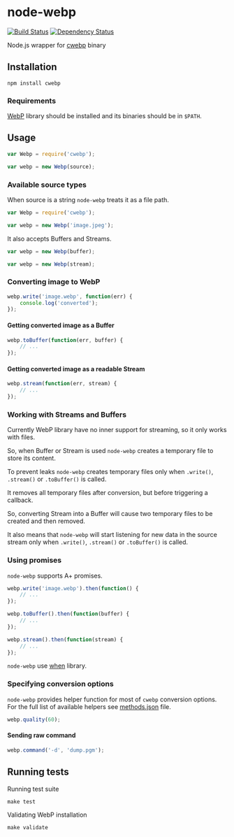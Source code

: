 node-webp
=========
[![Build Status](https://travis-ci.org/Intervox/node-webp.png?branch=master)](https://travis-ci.org/Intervox/node-webp)
[![Dependency Status](https://david-dm.org/Intervox/node-webp.png)](https://david-dm.org/Intervox/node-webp)

Node.js wrapper for [cwebp](https://developers.google.com/speed/webp/docs/cwebp) binary

## Installation

    npm install cwebp

### Requirements

[WebP](https://developers.google.com/speed/webp/) library should be installed and its binaries should be in `$PATH`.

## Usage

```js
var Webp = require('cwebp');

var webp = new Webp(source);
```

### Available source types

When source is a string `node-webp` treats it as a file path.

```js
var Webp = require('cwebp');

var webp = new Webp('image.jpeg');
```

It also accepts Buffers and Streams.

```js
var webp = new Webp(buffer);
```

```js
var webp = new Webp(stream);
```

### Converting image to WebP

```js
webp.write('image.webp', function(err) {
    console.log('converted');
});
```

#### Getting converted image as a Buffer

```js
webp.toBuffer(function(err, buffer) {
    // ...
});
```

#### Getting converted image as a readable Stream

```js
webp.stream(function(err, stream) {
    // ...
});
```

### Working with Streams and Buffers

Currently WebP library have no inner support for streaming, so it only works with files.

So, when Buffer or Stream is used `node-webp` creates a temporary file to store its content.

To prevent leaks `node-webp` creates temporary files only when `.write()`, `.stream()` or `.toBuffer()` is called.

It removes all temporary files after conversion, but before triggering a callback.

So, converting Stream into a Buffer will cause two temporary files to be created and then removed.

It also means that `node-webp` will start listening for new data in the source stream only when `.write()`, `.stream()` or `.toBuffer()` is called.

### Using promises

`node-webp` supports A+ promises.

```js
webp.write('image.webp').then(function() {
    // ...
});
```

```js
webp.toBuffer().then(function(buffer) {
    // ...
});
```

```js
webp.stream().then(function(stream) {
    // ...
});
```

`node-webp` use [when](https://github.com/cujojs/when) library.

### Specifying conversion options

`node-webp` provides helper function for most of `cwebp` conversion options. For the full list of available helpers see [methods.json](/src/methods.json) file.

```js
webp.quality(60);
```

#### Sending raw command

```js
webp.command('-d', 'dump.pgm');
```


## Running tests

Running test suite

    make test

Validating WebP installation

    make validate
